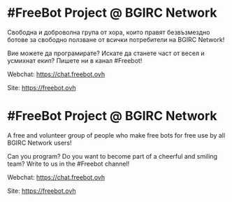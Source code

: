 # #FreeBot Project @ BGIRC Network
Свободна и доброволна група от хора, които правят безвъзмездно ботове за свободно ползване от всички потребители на BGIRC Network!

Вие можете да програмирате? Искате да станете част от весел и усмихнат екип? Пишете ни в канал #Freebot!

Webchat: https://chat.freebot.ovh

Site: https://freebot.ovh

# #FreeBot Project @ BGIRC Network
A free and volunteer group of people who make free bots for free use by all BGIRC Network users!

Can you program? Do you want to become part of a cheerful and smiling team? Write to us in the #Freebot channel!

Webchat: https://chat.freebot.ovh

Site: https://freebot.ovh
